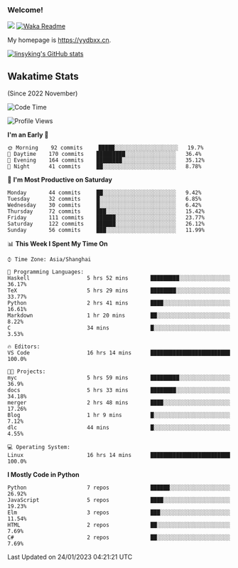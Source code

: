 ### Welcome!

![](https://visitor-badge.glitch.me/badge?page_id=linsyking.linsyking)
[![Waka Readme](https://github.com/linsyking/linsyking/actions/workflows/waka-readme.yml/badge.svg)](https://github.com/linsyking/linsyking/actions/workflows/waka-readme.yml)

My homepage is <https://yydbxx.cn>.

[![linsyking's GitHub stats](https://github-readme-stats.vercel.app/api?username=linsyking&show_icons=true&theme=onedark)](https://github.com/anuraghazra/github-readme-stats)

## Wakatime Stats

(Since 2022 November)

<!--START_SECTION:waka-->
![Code Time](http://img.shields.io/badge/Code%20Time-120%20hrs%2028%20mins-blue)

![Profile Views](http://img.shields.io/badge/Profile%20Views-1-blue)

**I'm an Early 🐤** 

```text
🌞 Morning    92 commits     █████░░░░░░░░░░░░░░░░░░░░   19.7% 
🌆 Daytime    170 commits    █████████░░░░░░░░░░░░░░░░   36.4% 
🌃 Evening    164 commits    ████████░░░░░░░░░░░░░░░░░   35.12% 
🌙 Night      41 commits     ██░░░░░░░░░░░░░░░░░░░░░░░   8.78%

```
📅 **I'm Most Productive on Saturday** 

```text
Monday       44 commits     ██░░░░░░░░░░░░░░░░░░░░░░░   9.42% 
Tuesday      32 commits     █░░░░░░░░░░░░░░░░░░░░░░░░   6.85% 
Wednesday    30 commits     █░░░░░░░░░░░░░░░░░░░░░░░░   6.42% 
Thursday     72 commits     ███░░░░░░░░░░░░░░░░░░░░░░   15.42% 
Friday       111 commits    ██████░░░░░░░░░░░░░░░░░░░   23.77% 
Saturday     122 commits    ██████░░░░░░░░░░░░░░░░░░░   26.12% 
Sunday       56 commits     ███░░░░░░░░░░░░░░░░░░░░░░   11.99%

```


📊 **This Week I Spent My Time On** 

```text
⌚︎ Time Zone: Asia/Shanghai

💬 Programming Languages: 
Haskell                  5 hrs 52 mins       █████████░░░░░░░░░░░░░░░░   36.17% 
TeX                      5 hrs 29 mins       ████████░░░░░░░░░░░░░░░░░   33.77% 
Python                   2 hrs 41 mins       ████░░░░░░░░░░░░░░░░░░░░░   16.61% 
Markdown                 1 hr 20 mins        ██░░░░░░░░░░░░░░░░░░░░░░░   8.22% 
C                        34 mins             █░░░░░░░░░░░░░░░░░░░░░░░░   3.53%

🔥 Editors: 
VS Code                  16 hrs 14 mins      █████████████████████████   100.0%

🐱‍💻 Projects: 
myc                      5 hrs 59 mins       █████████░░░░░░░░░░░░░░░░   36.9% 
docs                     5 hrs 33 mins       ████████░░░░░░░░░░░░░░░░░   34.18% 
merger                   2 hrs 48 mins       ████░░░░░░░░░░░░░░░░░░░░░   17.26% 
Blog                     1 hr 9 mins         █░░░░░░░░░░░░░░░░░░░░░░░░   7.12% 
dlc                      44 mins             █░░░░░░░░░░░░░░░░░░░░░░░░   4.55%

💻 Operating System: 
Linux                    16 hrs 14 mins      █████████████████████████   100.0%

```

**I Mostly Code in Python** 

```text
Python                   7 repos             ██████░░░░░░░░░░░░░░░░░░░   26.92% 
JavaScript               5 repos             ████░░░░░░░░░░░░░░░░░░░░░   19.23% 
Elm                      3 repos             ███░░░░░░░░░░░░░░░░░░░░░░   11.54% 
HTML                     2 repos             ██░░░░░░░░░░░░░░░░░░░░░░░   7.69% 
C#                       2 repos             ██░░░░░░░░░░░░░░░░░░░░░░░   7.69%

```



 Last Updated on 24/01/2023 04:21:21 UTC
<!--END_SECTION:waka-->
